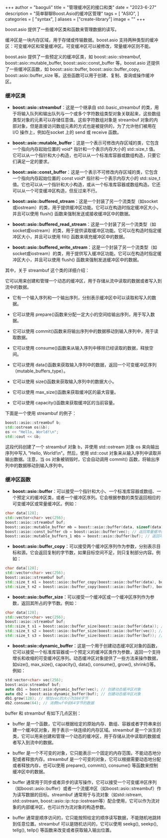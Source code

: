 +++
author = "baoguli"
title = "管理缓冲区的接口和类"
date = "2023-6-27"
description = "简单聊聊Boost.Asio的缓冲区管理"
tags = [
    "ASIO",
]
categories = [
    "syntax",
]
aliases = ["create-library"]
image = ""
+++ 



boost.asio 提供了一些缓冲区类和函数来管理数据的读写。

缓冲区是一块内存区域，用于存储或传输数据。boost.asio 支持两种类型的缓冲区：可变缓冲区和常量缓冲区。可变缓冲区可以被修改，常量缓冲区则不能。

boost.asio 提供了一些预定义的缓冲区类，如 boost::asio::streambuf, boost::asio::mutable_buffer, boost::asio::const_buffer 等。boost.asio 还提供了一些缓冲区函数，如 boost::asio::buffer, boost::asio::buffer_copy, boost::asio::buffer_size 等。这些函数可以用于创建、复制、查询或操作缓冲区。

### 缓冲区类

- **boost::asio::streambuf**：这是一个继承自 std::basic_streambuf 的类，用于将输入队列和输出队列与一个或多个字符数组类型对象关联起来，这些数组类型对象的元素可以存储任意值。这些字符数组对象是 streambuf 对象的内部对象，但是直接访问数组元素的方式也是被提供的，为了允许他们被用在 I/O 操作上，例如在socket 上的 send 或 receive 函数。

- **boost::asio::mutable_buffer**：这是一个表示可修改内存区域的类，它包含一个指向内存起始位置的 void* 指针和一个表示内存大小的 std::size_t 值。它可以从一个指针和大小构造，也可以从一个标准库容器或数组构造，只要它们满足一定的要求。

- **boost::asio::const_buffer**：这是一个表示不可修改内存区域的类，它包含一个指向内存起始位置的 const void* 指针和一个表示内存大小的 std::size_t 值。它也可以从一个指针和大小构造，或从一个标准库容器或数组构造。它还可以从一个可变缓冲区构造，但反过来不行。

- **boost::asio::buffered_stream**：这是一个封装了另一个流类型（如socket或iostream）的类，用于提供缓冲区功能。它可以在构造时指定缓冲区大小，并且可以使用 flush() 函数来强制发送或接收缓冲区中的数据。

- **boost::asio::buffered_read_stream**：这是一个封装了另一个流类型（如socket或iostream）的类，用于提供读取缓冲区功能。它可以在构造时指定缓冲区大小，并且可以使用 fill() 函数来填充缓冲区中的数据。

- **boost::asio::buffered_write_stream**：这是一个封装了另一个流类型（如socket或iostream）的类，用于提供写入缓冲区功能。它可以在构造时指定缓冲区大小，并且可以使用 flush() 函数来强制发送缓冲区中的数据。

其中，关于 streambuf 这个类的详细介绍：

它可以用来创建和管理一个动态的缓冲区，用于存储从流中读取的数据或者写入到流中的数据。

- 它有一个输入序列和一个输出序列，分别表示缓冲区中可以读取和写入的数据。

- 它可以使用 prepare()函数来分配一定大小的空间给输出序列，用于写入数据。

- 它可以使用 commit()函数来将输出序列中的数据移动到输入序列中，用于读取数据。

- 它可以使用 consume()函数来从输入序列中移除已经读取的数据，释放空间。

- 它可以使用 data()函数来获取输入序列中的数据，返回一个可变缓冲区序列（mutable_buffers_type）。

- 它可以使用 size()函数来获取输入序列中的数据大小。

- 它可以使用 max_size()函数来获取缓冲区的最大容量。

- 它可以使用 capacity()函数来获取缓冲区的当前容量。

下面是一个使用 streambuf 的例子：

```c++
boost::asio::streambuf b;
std::ostream os(&b);
os << "Hello, World!\n";
std::cout << &b;
```

这段代码创建了一个 streambuf 对象 b，并使用 std::ostream 对象 os 来向输出序列中写入 "Hello, World!\n"。然后，使用 std::cout 对象来从输入序列中读取并输出数据。注意，当 os 对象被销毁时，它会自动调用 commit() 函数，将输出序列中的数据移动到输入序列中。

### 缓冲区函数

- **boost::asio::buffer**：可以接受一个指针和大小、一个标准库容器或数组、一个预定义的缓冲区类，或者一个缓冲区序列。它会根据参数的类型返回相应的可变缓冲区或常量缓冲区。例如：

```c++
char data[128];
std::vector<char> vec(256);
boost::asio::streambuf buf;
boost::asio::mutable_buffer mb = boost::asio::buffer(data, sizeof(data)); // 返回可变缓冲区
boost::asio::const_buffer cb = boost::asio::buffer(vec); // 返回常量缓冲区
boost::asio::mutable_buffers_1 mbs = boost::asio::buffer(buf); // 返回可变缓冲区序列
```

- **boost::asio::buffer_copy**：可以接受两个缓冲区序列作为参数，分别表示目标和源。它会返回复制的字节数，如果目标空间不足，则只复制部分内容。例如：

```c++
char data[128];
std::vector<char> vec(256);
boost::asio::streambuf buf;
std::size_t n1 = boost::asio::buffer_copy(boost::asio::buffer(data), boost::asio::buffer(vec)); // 复制vec到data，返回复制的字节数
std::size_t n2 = boost::asio::buffer_copy(boost::asio::buffer(buf), boost::asio::buffer(data)); // 复制data到buf，返回复制的字节数
```

- **boost::asio::buffer_size**：可以接受一个缓冲区或一个缓冲区序列作为参数，返回其所占的字节数。例如：

```c++
char data[128];
std::vector<char> vec(256);
boost::asio::streambuf buf;
std::size_t s1 = boost::asio::buffer_size(boost::asio::buffer(data)); // 返回128
std::size_t s2 = boost::asio::buffer_size(boost::asio::buffer(vec)); // 返回256
std::size_t s3 = boost::asio::buffer_size(boost::asio::buffer(buf)); // 返回buf中数据的字节数
```

- **boost::asio::dynamic_buffer**：这是一个用于创建动态缓冲区对象的函数，它可以接受一个标准库容器或一个预定义的缓冲区类作为参数，返回一个支持增长和收缩的可变缓冲区序列。动态缓冲区对象提供了一些方法来操作数据，如size(), max_size(), capacity(), data(), consume(), grow(), shrink()等。例如：

```c++
std:vector<char> vec(256);
boost:asio:streambuf buf;
auto db1 = boost:asio:dynamic_buffer(vec); // 创建动态缓冲区对象
auto db2 = boost:asio:dynamic_buffer(buf); // 创建动态缓冲区对象
db1.grow(128); // 增加vec的大小为384字节
db2.consume(64); // 消费buf中前64字节的数据
```

buffer 和 streambuf 有如下几点区别：

- buffer 是一个函数，它可以根据给定的原始内存、数组、容器或者字符串来创建一个缓冲区对象，用于表示一块连续的内存区域。streambuf 是一个派生的类，它可以用来创建和管理一个动态的缓冲区，用于存储从流中读取的数据或者写入到流中的数据。

- buffer 是一个不可变的对象，它只能表示一个固定的内存范围，不能动态地分配或者释放内存。streambuf 是一个可变的对象，它可以根据需要动态地分配或者释放内存，也可以使用 prepare(), commit(), consume() 等函数来控制缓冲区中的数据。

- buffer 通常用于同步或者异步的读写操作，它可以接受一个可变缓冲区序列（如boost::asio::buffer）或者一个流缓冲区（如boost::asio::streambuf）作为读写数据的目标。streambuf 通常用于与流对象（如std::istream, std::ostream, boost::asio::ip::tcp::iostream等）配合使用，它可以作为流对象的内部缓冲区，也可以作为流对象的构造参数。

- buffer 通常是顺序访问的，它只能按照给定的顺序读写数据，不能随机地跳转到任意位置。streambuf 可以是随机访问的，它可以使用 seekg(), seekp(), tellg(), tellp() 等函数来改变或者获取输入输出位置。

